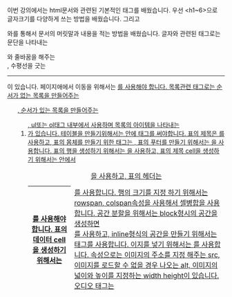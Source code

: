 이번 강의에서는 html문서와 관련된 기본적인 태그를 배웠습니다. 우선 <h1~6>으로 글자크기를 다양하게 쓰는 방법을 배웠습니다. 그리고
<head>와<body>를 통해서 문서의 머릿말과 내용을 적는 방법을 배웠습니다. 글자와 관련된 태그로는 문단을 나타내는<p>와 줄바꿈을 해주는
<br>, 수평선을 긋는 <hr>이 있습니다. 페이지애에서 이동을 위해서는 <a href="">를 사용해야 합니다.
목록관련 태그로는 순서가 없는 목록을 만들어주는 <ul>, 순서가 있는 목록을 만들어주는 <ol>, ul또는 ol태그 내부에서 사용하며 목록의 아이템을 나타내는 <li>가 있습니다.
테이블을 만들기위해서는 <table>안에 태그를 써야합니다. 표의 제목은 <caption>을 사용하고, 표의 헤더는 <thead>를 사용하고, 표의 몸체를
만들기 위한 태그는 <tbody>, 표의 푸터를 만들기 위해서는 <tfoot>을 사용합니다. 표의 행을 생성하기 위해서는 <tr>을 사용하고, 표의 제목
cell을 생성하기 위해서는 <tr>안에서 <th>를 사용해야합니다. 표의 데이터 cell을 생성하기 위해서는 <td>를 사용합니다. 행의 크기를 지정
하기 위해서는 rowspan, colspan속성을 사용해서 셀병합을 사용합니다. 
공간 분할을 위해서는 block형시의 공간을 생성하면 <div>를 사용하고, inline형식의 공간을 만들기 위해서는 <span>태그를 사용합니다. 이지를 넣기 위해서는 <img>를 사용합니다. 속성으로는 이미지의 주소를 지정 해주는 src, 이미지를 로드할 수 없을 경우 나오는 alt, 이미지의 넓이와 높이를 지정하는 width height이 있습니다. 오디오 태그는 <audio>를 사용합니다. 속성으로는 음악의 경로를 지정하는 src, 음악을 재생하기 전에 모두 불러올지 지정하는 preload, 자동재생 여부를 결정하는 autoplay, 반복재생 여부를 지정하는 loop, 음악 재생 도구 출력 여부를 지정하는 controls가 있습니다. 비디오 태그는 <video>를 사용하고 속성은 오디오와 유사합니다. 오디오와 다르게 추가되는 속성은 동영상 준비 중일 때 나오는 이미지를 재생하는 poster, 동영상의 너비와 높이를 지정해주는 width와 height가 있습니다. 
입력 양식 태그는 <form>안에 태그를 넣어야만 합니다. <input>태그는 입력을 받기 위한 태그입니다. 그 속성으로는 입력 양식의 종류를 결정하는  type, 서버로 양식을 전송할 때 각 입력항목을 구분하기 위한 이름값을 설정하는 name, 사용자가 값을 입력하지 않았을 때 안내글을 작성하는 placeholder, 입력 양식을 비활성하는 disbled, 입력 양식의 값인 value 등이 있습니다. 
사용자에게서 여러 줄의 텍스트를 입력받기 위한 태그는 <textarea>입니다. <textarea>의 속성으로는 태그의 너비와 높이를 지정해주는 cols, rows가
있고, 대부분의 속성은 input에서 사용했던 속성들과 비슷합니다. 여러개의 목록에서 몇 가지를 선택하게 해주는 태그는 선택 양식을 생성해주는
<select>, 옵션을 그룹화해주는 <optgroup>, 선택할 수 잇는 옵션을 생성하는 <option>이 있습니다. 여러 옵션을 선택할 수 있게 해주는 multiple말고는 대부분 input의 속성과 비슷합니다. 